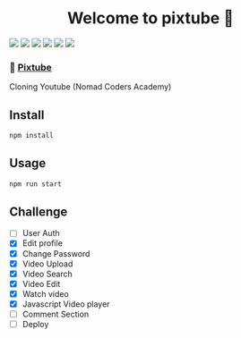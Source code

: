 <h1 align="center">Welcome to pixtube 👋</h1>
<p>
  <img src="https://img.shields.io/badge/javascript-F7DF1E?style=for-the-badge&logo=javascript&logoColor=black"> 
  <img src="https://img.shields.io/badge/mongoDB-47A248?style=for-the-badge&logo=MongoDB&logoColor=white">
  <img src="https://img.shields.io/badge/node.js-339933?style=for-the-badge&logo=Node.js&logoColor=white">
  <img src="https://img.shields.io/badge/express-000000?style=for-the-badge&logo=express&logoColor=white">
  <img src="https://img.shields.io/badge/Pug-A86454?style=for-the-badge&logo=pug&logoColor=white"> 
  <img src="https://img.shields.io/badge/Scss-green?style=flat&logo=Sass&logoColor=white"/>


</p>

### 🔗 [Pixtube](https://github.com/BornInTheMiddleOfUniverse/PixTube#readme)

Cloning Youtube (Nomad Coders Academy)

## Install

```sh
npm install
```

## Usage

```sh
npm run start
```

## Challenge
- [ ] User Auth
- [x] Edit profile
- [x] Change Password
- [x] Video Upload
- [x] Video Search
- [x] Video Edit
- [x] Watch video
- [x] Javascript Video player
- [ ] Comment Section
- [ ] Deploy